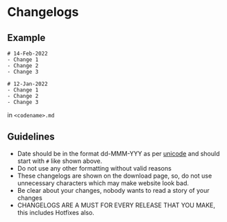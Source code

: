 # Changelogs 

## Example 
```
# 14-Feb-2022
- Change 1
- Change 2
- Change 3

# 12-Jan-2022
- Change 1
- Change 2
- Change 3
```
in ```<codename>.md```

## Guidelines 
- Date should be in the format dd-MMM-YYY as per [unicode](http://unicode.org/reports/tr35/tr35-dates.html#Date_Format_Patterns) and should start with ```#``` like shown above. 
- Do not use any other formatting without valid reasons 
- These changelogs are shown on the download page, so, do not use unnecessary characters which may make website look bad. 
- Be clear about your changes, nobody wants to read a story of your changes
- CHANGELOGS ARE A MUST FOR EVERY RELEASE THAT YOU MAKE, this includes Hotfixes also.
